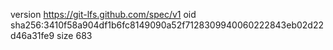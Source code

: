 version https://git-lfs.github.com/spec/v1
oid sha256:3410f58a904df1b6fc8149090a52f7128309940060222843eb02d22d46a31fe9
size 683

